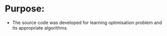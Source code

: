 # Purpose:
- The source code was developed for learning optimisation problem and its appropriate algorithms.
